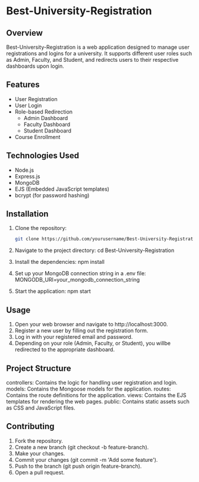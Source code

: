 # Best-University-Registration

## Overview
Best-University-Registration is a web application designed to manage user registrations and logins for a university. It supports different user roles such as Admin, Faculty, and Student, and redirects users to their respective dashboards upon login.

## Features
- User Registration
- User Login
- Role-based Redirection
  - Admin Dashboard
  - Faculty Dashboard
  - Student Dashboard
- Course Enrollment

## Technologies Used
- Node.js
- Express.js
- MongoDB
- EJS (Embedded JavaScript templates)
- bcrypt (for password hashing)

## Installation

1. Clone the repository:
   ```bash
   git clone https://github.com/yourusername/Best-University-Registration.git# Best-University-Registration

2. Navigate to the project directory:
    cd Best-University-Registration

3. Install the dependencies:
    npm install

4. Set up your MongoDB connection string in a .env file:
    MONGODB_URI=your_mongodb_connection_string

5. Start the application:
    npm start

## Usage
1. Open your web browser and navigate to http://localhost:3000.
2. Register a new user by filling out the registration form.
3. Log in with your registered email and password.
4. Depending on your role (Admin, Faculty, or Student), you willbe redirected to the appropriate dashboard.

## Project Structure
controllers: Contains the logic for handling user registration and login.
models: Contains the Mongoose models for the application.
routes: Contains the route definitions for the application.
views: Contains the EJS templates for rendering the web pages.
public: Contains static assets such as CSS and JavaScript files.

## Contributing
1. Fork the repository.
2. Create a new branch (git checkout -b feature-branch).
3. Make your changes.
4. Commit your changes (git commit -m 'Add some feature').
5. Push to the branch (git push origin feature-branch).
6. Open a pull request.